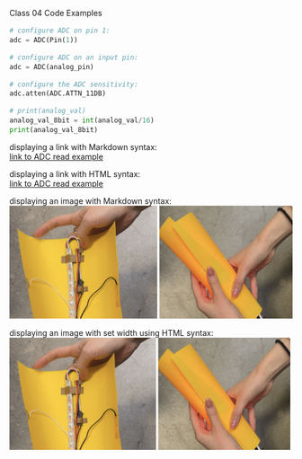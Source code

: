 Class 04 Code Examples
```python
# configure ADC on pin 1:
adc = ADC(Pin(1))
```

```python
# configure ADC on an input pin:
adc = ADC(analog_pin)
```

```python
# configure the ADC sensitivity:
adc.atten(ADC.ATTN_11DB)
```

```python
# print(analog_val)
analog_val_8bit = int(analog_val/16)
print(analog_val_8bit)
```

displaying a link with Markdown syntax:  
[link to ADC read example](c04_adc_read.py)  

displaying a link with HTML syntax:  
<a href="c04_adc_read.py">link to ADC read example</a>  
  
displaying an image with Markdown syntax:  
![image description](../assignment03/a03_splash.jpg)
  
displaying an image with set width using HTML syntax:  
<img src="../assignment03/a03_splash.jpg" width="500">


